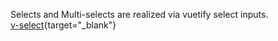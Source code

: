 Selects and Multi-selects are realized via vuetify select inputs.<br>
[v-select](https://v2.vuetifyjs.com/en/components/selects/){target="_blank"}
